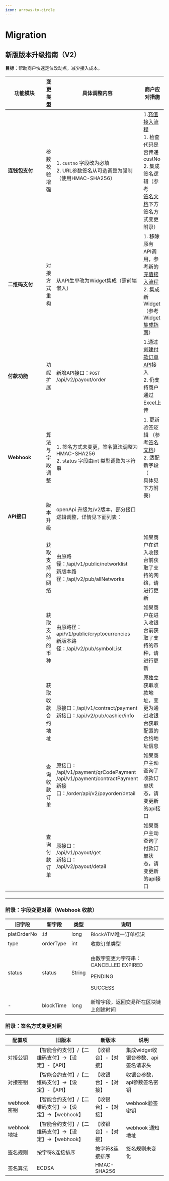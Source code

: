 ```yaml
---
icon: arrows-to-circle
---
```


# Migration

## 新版版本升级指南（V2）

**目标**：帮助商户快速定位改动点，减少接入成本。





<table><thead><tr><th width="105.78790283203125">功能模块</th><th>变更类型</th><th>具体调整内容</th><th>商户应对措施</th></tr></thead><tbody><tr><td><strong>连钱包支付</strong></td><td>参数校验增强</td><td>1. <code>custno</code> 字段改为必填<br>2. URL参数签名从可选调整为强制（使用HMAC-SHA256）<br></td><td>1.<a href="../quick-start/deposit-service.md">充值接入流程</a><br>1. 检查代码是否传递custNo<br>2. 集成签名逻辑（参考<br><a href="../cashier/can-shu-qian-ming.md">签名文档</a>下方签名方式变更附录）</td></tr><tr><td><strong>二维码支付</strong></td><td>对接方式重构</td><td>从API生单改为Widget集成（需前端嵌入）</td><td>1. 移除原有API调用，参考新的<a href="../quick-start/deposit-service.md">充值接入流程</a><br>2. 集成新Widget（参考<br><a href="../cashier/widget-start.md">Widget集成指南</a>）<br></td></tr><tr><td><strong>付款功能</strong></td><td>功能扩展</td><td>新增API接口：<code>POST</code> /api/v2/payout/order</td><td>1.通过<a href="../open-api/payout-data/create-payout-order.md">创建付款订单API</a>接入<br>2. 仍支持商户通过Excel上传</td></tr><tr><td><strong>Webhook</strong></td><td>算法与字段调整</td><td>1. 签名方式未变更，签名算法调整为HMAC-SHA256<br>2. status 字段由int 类型调整为字符串<br></td><td>1. 更新验签逻辑 （参考<a href="../webhook/signing.md">签名文档</a>）<br>2. 适配新字段（<br>具体见下方附录）</td></tr><tr><td><strong>API接口</strong></td><td>版本升级</td><td>openApi 升级为/v2版本，部分接口逻辑调整，详情见下面列表：<br><br></td><td></td></tr><tr><td></td><td>获取支持的网络</td><td>由原路径：/api/v1/public/networklist<br>新版本路径：/api/v2/pub/allNetworks<br></td><td>如果商户在进入收银台前获取了支持的网络，请进行更新</td></tr><tr><td></td><td>获取支持的币种</td><td>由原路径：api/v1/public/cryptocurrencies<br>新版本路径：/api/v2/pub/symbolList<br></td><td>如果商户在进入收银台前获取了支持的币种，请进行更新</td></tr><tr><td></td><td>获取收款合约地址</td><td>原接口：/api/v1/contract/payment<br>新接口：/api/v2/pub/cashier/info<br></td><td>原独立获取收款地址，变更为通过收银台获取配置的合约地址信息</td></tr><tr><td></td><td>查询收款订单</td><td>原接口：<br>/api/v1/payment/qrCodePayment<br>/api/v1/payment/contractPayment<br>新接口：/order/api/v2/payorder/detail<br><br><br></td><td>如果商户主动查询了收款订单状态，请变更新的api接口</td></tr><tr><td></td><td>查询付款订单</td><td>原接口：<br>/api/v1/payout/get<br>新接口：<br>/api/v2/payout/detail<br></td><td>如果商户主动查询了付款订单状态，请变更新的api接口</td></tr></tbody></table>

###



***

### 附录：字段变更对照（Webhook 收款）

| 旧字段         | 新字段       | 类型     | 说明                                                                 |
| ----------- | --------- | ------ | ------------------------------------------------------------------ |
| platOrderNo | `id`      | long   | BlockATM唯一订单标识                                                     |
| type        | orderType | int    | 收款订单类型                                                             |
| status      | status    | String | <p>由数字变更为字符串：<br>CANCELLED EXPIRED</p><p>PENDING</p><p>SUCCESS</p> |
| -           | blockTime | long   | 新增字段，返回交易所在区块链上创建时间                                                |



### 附录：签名方式变更对照

| 配置项        | 旧版本                               | 新版本         | 说明                     |
| ---------- | --------------------------------- | ----------- | ---------------------- |
| 对接公钥       | 【智能合约支付】/【二维码支付】->【设定】-【API】      | 【收银台】-【对接】  | 集成widget收银台参数、api签名请求头 |
| 对接密钥       | 【智能合约支付】/【二维码支付】->【设定】-【API】      | 【收银台】-【对接】  | 收银台参数，api参数签名密钥        |
| webhook密钥  | 【智能合约支付】/【二维码支付】->【设定】->【webhook】 | 【收银台】-【对接】  | webhook验签密钥            |
| webhook 地址 | 【智能合约支付】/【二维码支付】->【设定】->【webhook】 | 【收银台】-【对接】  | webhook 通知地址           |
| 签名规则       | 按字符&连接排序                          | 按字符&连接排序    | 签名规则未变化                |
| 签名算法       | ECDSA                             | HMAC-SHA256 |                        |



